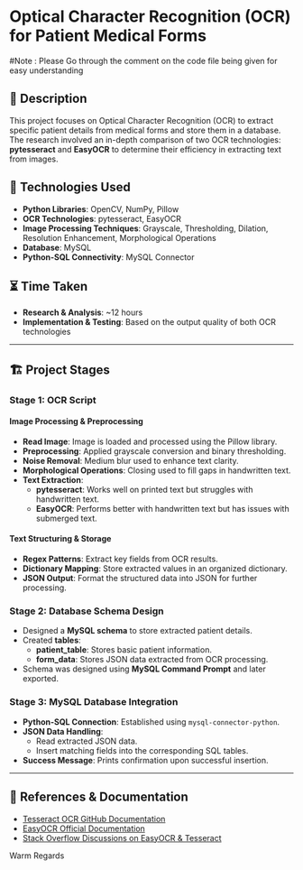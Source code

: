 # Optical Character Recognition (OCR) for Patient Medical Forms
#Note : Please Go through the comment on the code file being given for easy understanding
## 📌 Description
This project focuses on Optical Character Recognition (OCR) to extract specific patient details from medical forms and store them in a database. The research involved an in-depth comparison of two OCR technologies: **pytesseract** and **EasyOCR** to determine their efficiency in extracting text from images.

## 🚀 Technologies Used
- **Python Libraries**: OpenCV, NumPy, Pillow
- **OCR Technologies**: pytesseract, EasyOCR
- **Image Processing Techniques**: Grayscale, Thresholding, Dilation, Resolution Enhancement, Morphological Operations
- **Database**: MySQL
- **Python-SQL Connectivity**: MySQL Connector

## ⏳ Time Taken
- **Research & Analysis**: ~12 hours
- **Implementation & Testing**: Based on the output quality of both OCR technologies

---

## 🏗 Project Stages
### Stage 1: OCR Script
#### **Image Processing & Preprocessing**
- **Read Image**: Image is loaded and processed using the Pillow library.
- **Preprocessing**: Applied grayscale conversion and binary thresholding.
- **Noise Removal**: Medium blur used to enhance text clarity.
- **Morphological Operations**: Closing used to fill gaps in handwritten text.
- **Text Extraction**:
  - **pytesseract**: Works well on printed text but struggles with handwritten text.
  - **EasyOCR**: Performs better with handwritten text but has issues with submerged text.

#### **Text Structuring & Storage**
- **Regex Patterns**: Extract key fields from OCR results.
- **Dictionary Mapping**: Store extracted values in an organized dictionary.
- **JSON Output**: Format the structured data into JSON for further processing.

### Stage 2: Database Schema Design
- Designed a **MySQL schema** to store extracted patient details.
- Created **tables**:
  - **patient_table**: Stores basic patient information.
  - **form_data**: Stores JSON data extracted from OCR processing.
- Schema was designed using **MySQL Command Prompt** and later exported.

### Stage 3: MySQL Database Integration
- **Python-SQL Connection**: Established using `mysql-connector-python`.
- **JSON Data Handling**:
  - Read extracted JSON data.
  - Insert matching fields into the corresponding SQL tables.
- **Success Message**: Prints confirmation upon successful insertion.

---

## 📄 References & Documentation
- [Tesseract OCR GitHub Documentation](https://github.com/tesseract-ocr/tesseract)
- [EasyOCR Official Documentation](https://www.jaided.ai/easyocr/)
- [Stack Overflow Discussions on EasyOCR & Tesseract](https://stackoverflow.com/)

Warm Regards 

